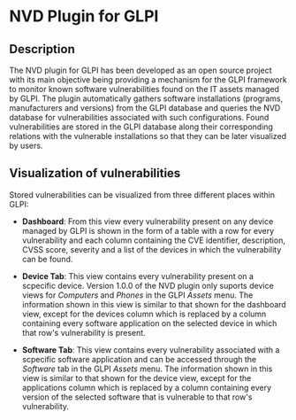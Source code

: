# NVD Plugin for GLPI

## Description

The NVD plugin for GLPI has been developed as an open source project with its main objective being providing a mechanism for the GLPI framework to monitor known software vulnerabilities found on the IT assets managed by GLPI. The plugin automatically gathers software installations (programs, manufacturers and versions) from the GLPI database and queries the NVD database for vulnerabilities associated with such configurations. Found vulnerabilities are stored in the GLPI database along their corresponding relations with the vulnerable installations so that they can be later visualized by users.

## Visualization of vulnerabilities

Stored vulnerabilities can be visualized from three different places within GLPI:

- **Dashboard**: From this view every vulnerability present on any device managed by GLPI is shown in the form of a table with a row for every vulnerability and each column containing the CVE identifier, description, CVSS score, severity and a list of the devices in which the vulnerability can be found.

- **Device Tab**: This view contains every vulnerability present on a scpecific device. Version 1.0.0 of the NVD plugin only suports device views for *Computers* and *Phones* in the GLPI *Assets* menu. The information shown in this view is similar to that shown for the dashboard view, except for the devices column which is replaced by a column containing every software application on the selected device in which that row's vulnerability is present.

- **Software Tab**: This view contains every vulnerability associated with a scpecific software application and can be accessed through the *Software* tab in the GLPI *Assets* menu. The information shown in this view is similar to that shown for the device view, except for the applications column which is replaced by a column containing every version of the selected software that is vulnerable to that row's vulnerability.
